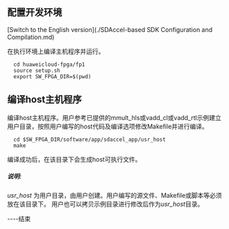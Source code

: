 配置开发环境
------------------------------------------------------------------------------------------------------------------------------------------------------------------------------------

[Switch to the English version](./SDAccel-based SDK Configuration and Compilation.md)

在执行环境上编译主机程序并运行。

```
  cd huaweicloud-fpga/fp1
  source setup.sh
  export SW_FPGA_DIR=$(pwd)
```

编译host主机程序
----------------------------------------------------------------------------------------------------------------------------------------------------------------------------------------

  编译host主机程序。用户参考已提供的mmult_hls或vadd_cl或vadd_rtl示例建立用户目录，按照用户编写的host代码及编译选项修改Makefile并进行编译。

```
  cd $SW_FPGA_DIR/software/app/sdaccel_app/usr_host
  make
```

  编译成功后，在该目录下会生成host可执行文件。

##### 说明:

  *usr_host* 为用户目录，由用户创建。用户编写的源文件、Makefile或脚本等必须放在该目录下。
  用户也可以拷贝示例目录进行修改后作为*usr_host*目录。


----结束

